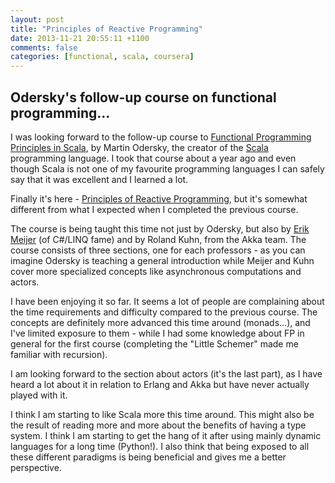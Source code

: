 ```yaml
---
layout: post
title: "Principles of Reactive Programming"
date: 2013-11-21 20:55:11 +1100
comments: false
categories: [functional, scala, coursera]
---
```

Odersky's follow-up course on functional programming...
-------------------------------------------------------

I was looking forward to the follow-up course to [Functional Programming
Principles in Scala](https://www.coursera.org/course/progfun), by Martin
Odersky, the creator of the [Scala](http://www.scala-lang.org/) programming
language. I took that course about a year ago and even though Scala is not one
of my favourite programming languages I can safely say that it was excellent and
I learned a lot.

Finally it's here - [Principles of Reactive Programming](https://www.coursera.org/course/reactive),
but it's somewhat different from what I expected when I completed the previous
course.

The course is being taught this time not just by Odersky, but also by
<a href="http://en.wikipedia.org/wiki/Erik_Meijer_(computer_scientist)">Erik Meijer</a>
(of C#/LINQ fame) and by Roland Kuhn, from the Akka team. The course consists of
three sections, one for each professors - as you can imagine Odersky is teaching
a general introduction while Meijer and Kuhn cover more specialized concepts
like asynchronous computations and actors.

<!-- more -->

I have been enjoying it so far. It seems a lot of people are complaining about
the time requirements and difficulty compared to the previous course. The
concepts are definitely more advanced this time around (monads...), and I've
limited exposure to them - while I had some knowledge about FP in general for
the first course (completing the "Little Schemer" made me familiar with
recursion).

I am looking forward to the section about actors (it's the last part), as I have
heard a lot about it in relation to Erlang and Akka but have never actually
played with it.

I think I am starting to like Scala more this time around. This might also be
the result of reading more and more about the benefits of having a type system.
I think I am starting to get the hang of it after using mainly dynamic languages
for a long time (Python!). I also think that being exposed to all these different
paradigms is being beneficial and gives me a better perspective.
